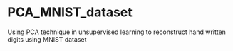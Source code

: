 # PCA_MNIST_dataset
Using PCA technique in unsupervised learning to reconstruct hand written digits using MNIST dataset

